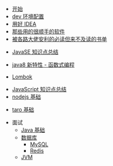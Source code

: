 <!-- # 起步 -->
* [开始](README.md)
* [dev 环境配置](dev-environment.md)
* [用好 IDEA](use-idea.md)
* [那些用的很顺手的软件](useful-software.md)
* [被各路大佬安利的必读但来不及读的书单](read-those-books.md)

<!-- # javaSE -->
- [JavaSE 知识点总结](back-end/javase/README.md)
* [java8 新特性 - 函数式编程](java8.md)

<!-- # 工具 -->
- [Lombok](use-lombok.md)

<!-- # 前端 -->
- [JavaScript 知识点总结](front-end/javascript/README.md)
- [nodejs 基础](node-basic.md)

<!-- # 框架 -->
- [taro 基础](taro-basic.md)

<!-- # 面试高频 -->
- 面试
  - [Java 基础](interview/a-1-java-basic.md)
  - [数据库](interview/a-1-java-basic.md)
    - [MySQL](interview/b-1-mysql.md)
    - [Redis](interview/b-2-redis.md)
  - [JVM](interview/a-2-jvm.md)
